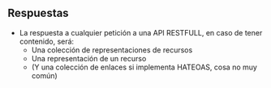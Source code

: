 ## Respuestas

* La respuesta a cualquier petición a una API RESTFULL, en caso de tener contenido, será:
    * Una colección de representaciones de recursos
    * Una representación de un recurso
    * (Y una colección de enlaces si implementa HATEOAS, cosa no muy común)

